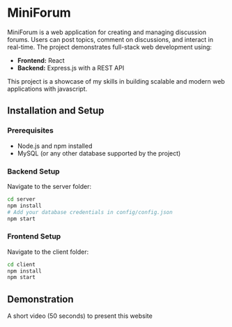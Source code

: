# MiniForum

MiniForum is a web application for creating and managing discussion forums. Users can post topics, comment on discussions, and interact in real-time. The project demonstrates full-stack web development using:

- **Frontend:** React 
- **Backend:** Express.js with a REST API

This project is a showcase of my skills in building scalable and modern web applications with javascript.

## Installation and Setup

### Prerequisites
- Node.js and npm installed
- MySQL (or any other database supported by the project)

### Backend Setup
Navigate to the server folder:
```bash
cd server
npm install
# Add your database credentials in config/config.json
npm start
```
### Frontend Setup
Navigate to the client folder:
```bash
cd client
npm install
npm start
```

## Demonstration
A short video (50 seconds) to present this website

